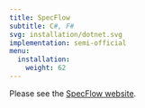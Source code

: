 ```yaml
---
title: SpecFlow
subtitle: C#, F#
svg: installation/dotnet.svg
implementation: semi-official
menu:
  installation:
    weight: 62
---
```


Please see the [SpecFlow website](https://specflow.org/).
